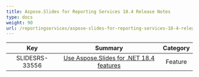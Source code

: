 ```yaml
---
title: Aspose.Slides for Reporting Services 18.4 Release Notes
type: docs
weight: 90
url: /reportingservices/aspose-slides-for-reporting-services-18-4-release-notes/
---
```


|**Key** |**Summary** |**Category** |
| :-: | :-: | :-: |
|SLIDESRS-33556|[Use Aspose.Slides for .NET 18.4 features](https://docs.aspose.com/display/slidesnet/Aspose.Slides+for+.NET+18.4+Release+Notes)|Feature|

